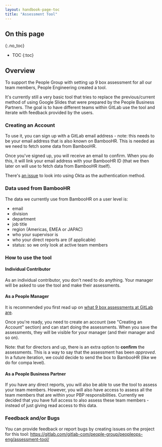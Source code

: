```yaml
---
layout: handbook-page-toc
title: "Assessment Tool"
---
```


## On this page
{:.no_toc}

- TOC
{:toc}

## Overview

To support the People Group with setting up 9 box assessment for all our team members, People Engineering created a tool.

It's currently still a very basic tool that tries to replace the previous/current method of using Google Slides that were prepared by the People Business Partners. The goal is to have different teams within GitLab use the tool and iterate with feedback provided by the users.

### Creating an Account

To use it, you can sign up with a GitLab email address - note: this needs to be your email address that is also known on BambooHR. This is needed as we need to fetch some data from BambooHR.

Once you've signed up, you will receive an email to confirm. When you do this, it will link your email address with your BambooHR ID (that we then later on will use to fetch data from BambooHR itself).

There's [an issue](https://gitlab.com/gitlab-com/people-group/peopleops-eng/assessment-tool/-/issues/20) to look into using Okta as the authentication method.

### Data used from BambooHR

The data we currently use from BambooHR on a user level is:

- email
- division
- department
- job title
- region (Americas, EMEA or JAPAC)
- who your supervisor is
- who your direct reports are (if applicable)
- status: so we only look at active team members

### How to use the tool

#### Individual Contributor

As an individual contributor, you don't need to do anything. Your manager will be asked to use the tool and make their assessments.

#### As a People Manager

It is recommended you first read up on [what 9 box assessments at GitLab are](https://about.gitlab.com/handbook/people-group/performance-assessments-and-succession-planning/).

Once you're ready, you need to create an account (see "Creating an Account" section) and can start doing the assessments.
When you save the assessments, they will be visible for your manager (and their manager and so on).

Note: that for directors and up, there is an extra option to **confirm** the assessments. This is a way to say that the assessment
has been *approved*. In a future iteration, we could decide to send the box to BambooHR (like we do for compa level). 

#### As a People Business Partner
If you have any direct reports, you will also be able to use the tool to assess your team members. However, you will also have access
to assess all the team members that are within your PBP responsibilities. Currently we decided that you have full access to also
assess these team members - instead of just giving read access to this data.

### Feedback and/or Bugs

You can provide feedback or report bugs by creating issues on the project for this tool: https://gitlab.com/gitlab-com/people-group/peopleops-eng/assessment-tool/
